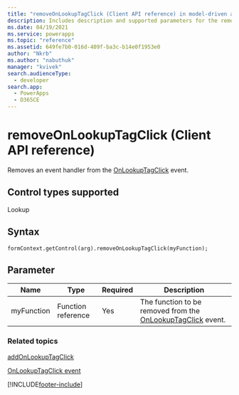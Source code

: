 ```yaml
---
title: "removeOnLookupTagClick (Client API reference) in model-driven apps| MicrosoftDocs"
description: Includes description and supported parameters for the removeOnLookupTagClick method.
ms.date: 04/19/2021
ms.service: powerapps
ms.topic: "reference"
ms.assetid: 649fe7b0-016d-409f-ba3c-b14e0f1953e0
author: "Nkrb"
ms.author: "nabuthuk"
manager: "kvivek"
search.audienceType: 
  - developer
search.app: 
  - PowerApps
  - D365CE
---
```

# removeOnLookupTagClick (Client API reference)

Removes an event handler from the [OnLookupTagClick](../events/onlookuptagclick.md) event.

## Control types supported

Lookup

## Syntax

`formContext.getControl(arg).removeOnLookupTagClick(myFunction);`

## Parameter

|Name|Type|Required|Description|
|--|--|--|--|
|myFunction|Function reference|Yes|The function to be removed from the [OnLookupTagClick](../events/onlookuptagclick.md) event.|

### Related topics

[addOnLookupTagClick](addOnLookupTagClick.md)
 
[OnLookupTagClick event](../events/onlookuptagclick.md)
 




[!INCLUDE[footer-include](../../../../../includes/footer-banner.md)]